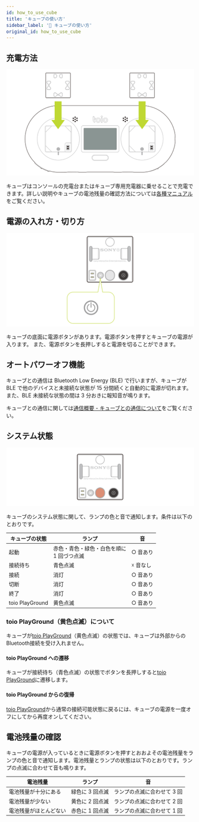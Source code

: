 ```yaml
---
id: how_to_use_cube
title: 'キューブの使い方'
sidebar_label: '🔄 キューブの使い方'
original_id: how_to_use_cube
---
```


## 充電方法

![How to charge](assets/cube_basics_charging.svg)

キューブはコンソールの充電台またはキューブ専用充電器に乗せることで充電できます。詳しい説明やキューブの電池残量の確認方法については[各種マニュアル](https://toio.io/manual)をご覧ください。

## 電源の入れ方・切り方

![How to power on off](assets/cube_basics_power_on_off.svg)

キューブの底面に電源ボタンがあります。電源ボタンを押すとキューブの電源が入ります。
また、電源ボタンを長押しすると電源を切ることができます。

## オートパワーオフ機能

キューブとの通信は Bluetooth Low Energy (BLE) で行いますが、キューブが BLE で他のデバイスと未接続な状態が 15 分間続くと自動的に電源が切れます。また、BLE 未接続な状態の間は 3 分おきに報知音が鳴ります。

キューブとの通信に関しては[通信概要 - キューブとの通信について](ble_communication_overview.md#キューブとの通信について)をご覧ください。

## システム状態 <span class="update"/>

![Light of cube](assets/cube_basics_light.svg)

キューブのシステム状態に関して、ランプの色と音で通知します。条件は以下のとおりです。

| キューブの状態  | ランプ                                         | 音       |
| --------------- | ---------------------------------------------- | -------- |
| 起動            | 赤色・青色・緑色・白色を順に<br/> 1 回づつ点滅 | ○ 音あり |
| 接続待ち        | 青色点滅                                       | ☓ 音なし |
| 接続            | 消灯                                           | ○ 音あり |
| 切断            | 消灯                                           | ○ 音あり |
| 終了            | 消灯                                           | ○ 音あり |
| toio PlayGround | 黄色点滅                                       | ○ 音あり |

### toio PlayGround（黄色点滅）について <span class="new"/>

キューブが[toio PlayGround](https://toio.io/titles/playground.html)（黄色点滅）の状態では、キューブは外部からのBluetooth接続を受け入れません。

#### toio PlayGround への遷移

キューブが接続待ち（青色点滅）の状態でボタンを長押しすると[toio PlayGround](https://toio.io/titles/playground.html)に遷移します。

#### toio PlayGround からの復帰

[toio PlayGround](https://toio.io/titles/playground.html)から通常の接続可能状態に戻るには、キューブの電源を一度オフにしてから再度オンしてください。

## 電池残量の確認

キューブの電源が入っているときに電源ボタンを押すとおおよその電池残量をランプの色と音で通知します。電池残量とランプの状態は以下のとおりです。ランプの点滅に合わせて音も鳴ります。

| 電池残量               | ランプ          | 音                          |
| ---------------------- | --------------- | --------------------------- |
| 電池残量が十分にある   | 緑色に 3 回点滅 | ランプの点滅に合わせて 3 回 |
| 電池残量が少ない       | 黄色に 2 回点滅 | ランプの点滅に合わせて 2 回 |
| 電池残量がほとんどない | 赤色に 1 回点滅 | ランプの点滅に合わせて 1 回 |
